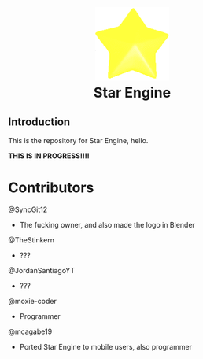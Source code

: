 <h1 align="center">
  <br>
  <a href="https://github.com/SyncGit12/Star-Engine"><img src="/art/iconOG.png" alt="StarEngine" width="150"></a>
  <br>
  <b>Star Engine</b>
  <br>
</h1>

<!-- ^ code above tooken from JS Engine's README file ^ -->

## Introduction

This is the repository for Star Engine, hello.

**THIS IS IN PROGRESS!!!!**

# Contributors

@SyncGit12 
- The fucking owner, and also made the logo in Blender

@TheStinkern
- ???

@JordanSantiagoYT
- ???

@moxie-coder
- Programmer

@mcagabe19
- Ported Star Engine to mobile users, also programmer
